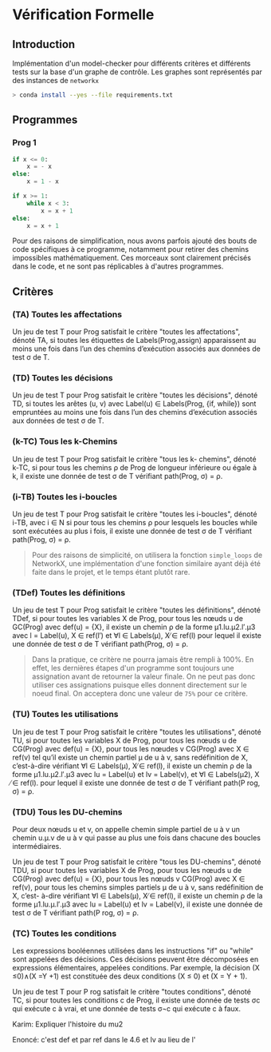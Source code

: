 # Vérification Formelle

## Introduction

Implémentation d'un model-checker pour différents critères et différents tests sur la base d'un graphe de contrôle. Les graphes sont représentés par des instances de `networkx`

```bash
> conda install --yes --file requirements.txt
```

## Programmes

### Prog 1

```python
if x <= 0:
    x = - x
else:
    x = 1 - x

if x >= 1:
    while x < 3:
        x = x + 1
else:
    x = x + 1
```

Pour des raisons de simplification, nous avons parfois ajouté des bouts de code spécifiques à ce programme, notamment pour retirer des chemins impossibles mathématiquement. Ces morceaux sont clairement précisés dans le code, et ne sont pas réplicables à d'autres programmes.

## Critères

### (TA) Toutes les affectations

Un jeu de test T pour Prog satisfait le critère "toutes les affectations", dénoté TA, si toutes les étiquettes de Labels(Prog,assign) apparaissent au moins une fois dans l’un des chemins d’exécution associés aux données de test σ de T.

### (TD) Toutes les décisions

Un jeu de test T pour Prog satisfait le critère "toutes les décisions", dénoté TD, si toutes les arêtes (u, v) avec Label(u) ∈ Labels(Prog, {if, while}) sont empruntées au moins une fois dans l’un des chemins d’exécution associés aux données de test σ de T.

### (k-TC) Tous les k-Chemins

Un jeu de test T pour Prog satisfait le critère "tous les k- chemins", dénoté k-TC, si pour tous les chemins
ρ de Prog de longueur inférieure ou égale à k, il existe une donnée de test σ de T vérifiant path(Prog, σ) = ρ.

### (i-TB) Toutes les i-boucles

Un jeu de test T pour Prog satisfait le critère "toutes les i-boucles", dénoté i-TB, avec i ∈ N si pour tous les chemins ρ pour lesquels les boucles while sont exécutées au plus i fois, il existe une donnée de test σ de T vérifiant path(Prog, σ) = ρ.

> Pour des raisons de simplicité, on utilisera la fonction `simple_loops` de NetworkX, une implémentation d'une fonction similaire ayant déjà été faite dans le projet, et le temps étant plutôt rare.

### (TDef) Toutes les définitions

Un jeu de test T pour Prog satisfait le critère "toutes les définitions", dénoté TDef, si pour toutes les variables X de Prog, pour tous les nœuds u de GC(Prog) avec def(u) = {X}, il existe un chemin ρ de la forme μ1.lu.μ2.l′.μ3 avec l = Label(u), X ∈ ref(l′) et ∀l ∈ Labels(μ), X ̸∈ ref(l) pour lequel il existe une donnée de test σ de T vérifiant path(Prog, σ) = ρ.

> Dans la pratique, ce critère ne pourra jamais être rempli à 100%. En effet, les dernières étapes d'un programme sont toujours une assignation avant de retourner la valeur finale. On ne peut pas donc utiliser ces assignations puisque elles donnent directement sur le noeud final. On acceptera donc une valeur de `75%` pour ce critère.

### (TU) Toutes les utilisations

Un jeu de test T pour Prog satisfait le critère "toutes les utilisations", dénoté TU, si pour toutes les variables X de Prog, pour tous les nœuds u de CG(Prog) avec def(u) = {X}, pour tous les nœudes v CG(Prog) avec X ∈ ref(v) tel qu’il existe un chemin partiel μ de u à v, sans redéfinition de X, c’est-à-dire vérifiant ∀l ∈ Labels(μ), X ̸∈ ref(l), il existe un chemin ρ de la forme μ1.lu.μ2.l′.μ3 avec lu = Label(u) et lv = Label(v), et ∀l ∈ Labels(μ2), X ̸∈ ref(l). pour lequel il existe une donnée de test σ de T vérifiant path(P rog, σ) = ρ.

### (TDU) Tous les DU-chemins

Pour deux nœuds u et v, on appelle chemin simple partiel de u à v un chemin u.μ.v de u à v qui passe au plus une fois dans chacune des boucles intermédiaires.

Un jeu de test T pour Prog satisfait le critère "tous les DU-chemins", dénoté TDU, si pour toutes les variables X de Prog, pour tous les nœuds u de CG(Prog) avec def(u) = {X}, pour tous les nœuds v CG(Prog) avec X ∈ ref(v), pour tous les chemins simples partiels μ de u à v, sans redéfinition de X, c’est- à-dire vérifiant ∀l ∈ Labels(μ), X ̸∈ ref(l), il existe un chemin ρ de la forme μ1.lu.μ.l′.μ3 avec lu = Label(u) et lv = Label(v), il existe une donnée de test σ de T vérifiant path(P rog, σ) = ρ.

### (TC) Toutes les conditions

Les expressions booléennes utilisées dans les instructions "if" ou "while" sont appelées des décisions. Ces décisions peuvent être décomposées en expressions élémentaires, appelées conditions. Par exemple, la décision
(X ≤0)∧(X =Y +1) est constituée des deux conditions (X ≤ 0) et (X = Y + 1).

Un jeu de test T pour P rog satisfait le critère "toutes conditions", dénoté TC, si pour toutes les conditions c de Prog, il existe une donnée de tests σc qui exécute c à vrai, et une donnée de tests σ¬c qui exécute c à faux.


Karim: Expliquer l'histoire du mu2

Enoncé: c'est def et par ref dans le 4.6 et lv au lieu de l'